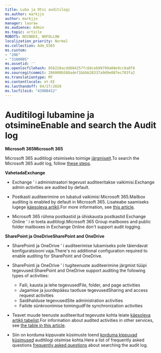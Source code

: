 ```yaml
---
title: Luba ja Otsi auditilogi
ms.author: markjjo
author: markjjo
manager: lauraw
ms.audience: Admin
ms.topic: article
ROBOTS: NOINDEX, NOFOLLOW
localization_priority: Normal
ms.collection: Adm_O365
ms.custom:
- "286"
- "3100005"
ms.assetid: ''
ms.openlocfilehash: 858228acdd884257fc68ceb99799a08e9cc0a0f8
ms.sourcegitcommit: 286000b588adef1bbbb28337a9d9e087ec783fa2
ms.translationtype: MT
ms.contentlocale: et-EE
ms.lasthandoff: 04/27/2020
ms.locfileid: "43908412"
---
```

# <a name="enable-and-search-the-audit-log"></a><span data-ttu-id="9f81a-102">Auditilogi lubamine ja otsimine</span><span class="sxs-lookup"><span data-stu-id="9f81a-102">Enable and search the Audit log</span></span>

<span data-ttu-id="9f81a-103">**Microsoft 365**</span><span class="sxs-lookup"><span data-stu-id="9f81a-103">**Microsoft 365**</span></span>

<span data-ttu-id="9f81a-104">Microsoft 365 auditilogi otsimiseks toimige [järgmiselt](https://docs.microsoft.com/office365/securitycompliance/search-the-audit-log-in-security-and-compliance#search-the-audit-log).</span><span class="sxs-lookup"><span data-stu-id="9f81a-104">To search the Microsoft 365 audit log, follow [these steps](https://docs.microsoft.com/office365/securitycompliance/search-the-audit-log-in-security-and-compliance#search-the-audit-log).</span></span>

<span data-ttu-id="9f81a-105">**Vahetada**</span><span class="sxs-lookup"><span data-stu-id="9f81a-105">**Exchange**</span></span>

- <span data-ttu-id="9f81a-106">Exchange ' i administraatori tegevust auditeeritakse vaikimisi.</span><span class="sxs-lookup"><span data-stu-id="9f81a-106">Exchange admin activities are audited by default.</span></span>

- <span data-ttu-id="9f81a-107">Postkasti auditeerimine on lubatud vaikimisi Microsoft 365.</span><span class="sxs-lookup"><span data-stu-id="9f81a-107">Mailbox auditing is enabled by default in Microsoft 365.</span></span> <span data-ttu-id="9f81a-108">Lisateabe saamiseks lugege [käesoleva artikli](https://docs.microsoft.com/office365/securitycompliance/enable-mailbox-auditing).</span><span class="sxs-lookup"><span data-stu-id="9f81a-108">For more information, see  [this article](https://docs.microsoft.com/office365/securitycompliance/enable-mailbox-auditing).</span></span>

- <span data-ttu-id="9f81a-109">Microsoft 365 rühma postkastid ja ühiskausta postkastid Exchange Online ' i ei toeta auditilogi.</span><span class="sxs-lookup"><span data-stu-id="9f81a-109">Microsoft 365 Group mailboxes and public folder mailboxes in Exchange Online don't support audit logging.</span></span>

<span data-ttu-id="9f81a-110">**SharePoint ja OneDrive**</span><span class="sxs-lookup"><span data-stu-id="9f81a-110">**SharePoint and OneDrive**</span></span>

- <span data-ttu-id="9f81a-111">SharePointi ja OneDrive ' i auditeerimise lubamiseks pole täiendavat konfiguratsiooni vaja.</span><span class="sxs-lookup"><span data-stu-id="9f81a-111">There's no additional configuration required to enable auditing for SharePoint and OneDrive.</span></span>

- <span data-ttu-id="9f81a-112">SharePointi ja OneDrive ' i tugiteenuste auditeerimine järgmist tüüpi tegevused:</span><span class="sxs-lookup"><span data-stu-id="9f81a-112">SharePoint and OneDrive support auditing the following types of activities:</span></span>

    - <span data-ttu-id="9f81a-113">Faili, kausta ja lehe tegevused</span><span class="sxs-lookup"><span data-stu-id="9f81a-113">File, folder, and page activities</span></span>
    - <span data-ttu-id="9f81a-114">Jagamise ja juurdepääsu taotluse tegevused</span><span class="sxs-lookup"><span data-stu-id="9f81a-114">Sharing and access request activities</span></span>
    - <span data-ttu-id="9f81a-115">Saidihalduse tegevused</span><span class="sxs-lookup"><span data-stu-id="9f81a-115">Site administration activities</span></span>
    - <span data-ttu-id="9f81a-116">Failide sünkroonimise toimingud</span><span class="sxs-lookup"><span data-stu-id="9f81a-116">File synchronization activities</span></span>

- <span data-ttu-id="9f81a-117">Teavet muude teenuste auditeeritud tegevuste kohta leiate [käesoleva artikli tabelist](https://docs.microsoft.com/office365/securitycompliance/search-the-audit-log-in-security-and-compliance#audited-activities).</span><span class="sxs-lookup"><span data-stu-id="9f81a-117">For information about audited activities in other services, see  [the table in this article](https://docs.microsoft.com/office365/securitycompliance/search-the-audit-log-in-security-and-compliance#audited-activities).</span></span>

- <span data-ttu-id="9f81a-118">Siin on korduma kippuvate küsimuste loend [korduma kippuvad küsimused](https://docs.microsoft.com/office365/securitycompliance/search-the-audit-log-in-security-and-compliance#frequently-asked-questions) auditilogi otsimise kohta.</span><span class="sxs-lookup"><span data-stu-id="9f81a-118">Here a list of frequently asked questions [frequently asked questions](https://docs.microsoft.com/office365/securitycompliance/search-the-audit-log-in-security-and-compliance#frequently-asked-questions) about searching the audit log.</span></span>
